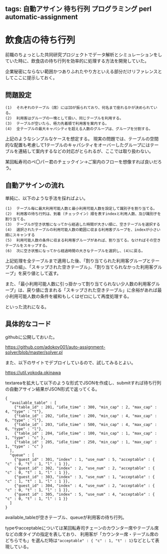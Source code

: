 tags: 自動アサイン 待ち行列 プログラミング perl automatic-assignment
---
# 飲食店の待ち行列

前職のちょっとした共同研究プロジェクトでデータ解析とシミュレーションをしていた時に、飲食店の待ち行列を効率的に処理する方法を開発していた。

企業秘密にならない範囲かつありふれたやり方といえる部分だけリファレンスとしてここに提示しておく。

## 問題設定

    (1)  それぞれのテーブル（席）にはIDが振られており、何名まで座れるかが決められている。
    (2)  利用客はグループの一塊として扱い、同じテーブルを利用する。
    (3)  テーブルが空いたら、極力先着順で利用客を案内する。
    (4)  全テーブルの最大キャパシティを超える人数のグループは、グループを分割する。

上記のようなシンプルなケースを想定する。
現実の問題では、テーブルの空間的な配置も考慮して1テーブルのキャパシティをオーバーしたグループにはテーブルを連結して案内するなどの対応がとられるが、ここでは取り扱わない。

某回転寿司のペ〇パー君のチェックイン->ご案内のフローを想像すれば良いだろう。

## 自動アサインの流れ

単純に、以下のような手法を採ればよい。

    (1)  テーブル毎に最大利用可能人数と最小利用可能人数を設定して識別子を割り当てる。
    (2)  利用客の待ち行列は、到着（チェックイン）順を表すindexと利用人数、及び識別子を割り当てる。
    (3)  テーブルが空き状態になってから経過した時間が大きい順に、空きテーブルを選択する
    (4)  選択されたテーブルの利用可能人数の範囲に収まる利用客グループを、indexが小さい順にスキャンする
    (5)  利用可能人数の条件に収まる利用客グループがあれば、割り当てる。なければその空きテーブルをスキップする。
    (6)  次に空き状態になってから経過時間の大きなテーブルを選択し、(4)に戻る。

上記処理を全テーブルまで適用した後、「割り当てられた利用客グループとテーブルの組」、「スキップされた空きテーブル」、「割り当てられなかった利用客グループ」を戻り値として返す。

また、「最小利用可能人数に引っ掛かって割り当てられない少人数の利用客グループ」は、戻り値に含まれる「スキップされた空きテーブル」に余裕があれば最小利用可能人数の条件を緩和もしくはゼロにして再度処理する。

といった流れになる。

## 具体的なコード

githubに公開しておいた。

<https://github.com/adokoy001/auto-assignment-solver/blob/master/solver.pl>

また、以下のサイトでデプロイしているので、試してみるとよい。

<https://util.yokoda.okinawa>

textareaを拡大して以下のような形式でJSONを作成し、submitすれば待ち行列の自動アサイン結果がJSON形式で返ってくる。


    {
      "available_table" : [
        {"table_id" : 201, "idle_time" : 300, "min_cap" : 2, "max_cap" : 4, "type" : "t"},
        {"table_id" : 202, "idle_time" : 200, "min_cap" : 4, "max_cap" : 6, "type" : "l"},
        {"table_id" : 203, "idle_time" : 500, "min_cap" : 4, "max_cap" : 6, "type" : "l"},
        {"table_id" : 204, "idle_time" : 100, "min_cap" : 1, "max_cap" : 1, "type" : "c" },
        {"table_id" : 205, "idle_time" : 250, "min_cap" : 1, "max_cap" : 1, "type" : "c" }
      ],
      "queue" : [
        {"guest_id" : 301, "index" : 1, "use_num" : 5, "acceptable" : { "c" : 0, "t" : 1, "l" : 1 }},
        {"guest_id" : 302, "index" : 2, "use_num" : 2, "acceptable" : { "c" : 0, "t" : 1, "l" : 1 }},
        {"guest_id" : 303, "index" : 3, "use_num" : 1, "acceptable" : { "c" : 1, "t" : 1, "l" : 1 }},
        {"guest_id" : 304, "index" : 4, "use_num" : 2, "acceptable" : { "c" : 0, "t" : 1, "l" : 1 }},
        {"guest_id" : 305, "index" : 5, "use_num" : 4, "acceptable" : { "c" : 0, "t" : 1, "l" : 1 }}
      ]
    }

available_tableが空きテーブル、queueが利用客の待ち行列。

typeやacceptableについては某回転寿司チェーンのカウンター席やテーブル席などの席タイプの指定を表しており、
利用客が「カウンター席・テーブル席のどちらでも」を選んだ時は`"acceptable" : { "c" : 1, "t" : 1}`などとして表現している。

